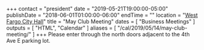 +++
contact = "president"
date = "2019-05-21T19:00:00-05:00"
publishDate = "2018-06-01T01:00:00-06:00"
endTime = ""
location = "[West Fargo City Hall](/places/west-fargo-city-hall/)"
title = "May Club Meeting"
dates = [ "Business Meetings" ]
outputs = [ "HTML", "Calendar" ]
aliases = [ "/cal/2019/05/14/may-club-meeting/" ]
+++
Please enter through the north
doors adjacent to the 4th Ave E parking lot.

